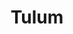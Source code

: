---
claveName: "tulum"
title: Tulum
color: "bg-[#5FCDD9]"
bannerImage: "/images/banner-tulum.webp"
personPlans: 
 image: "/images/persona-planes-enlaces-tulum.webp"
 width: 
info: 
  titleColor: "primary"
  title: "conexón rápida & confiable en"
  subtitle: "TULUM"
  description: "En Tulum, te ofrecemos internet por antena (WISP) para que disfrutes de una <strong>conexión rápida y estable</strong>. Aunque no contamos con fibra óptica en la zona, nuestro servicio <strong>WISP</strong> garantiza una <strong>conexión confiable y eficiente </strong> para tus necesidades diarias, ya sea para tu hogar o negocio."
---